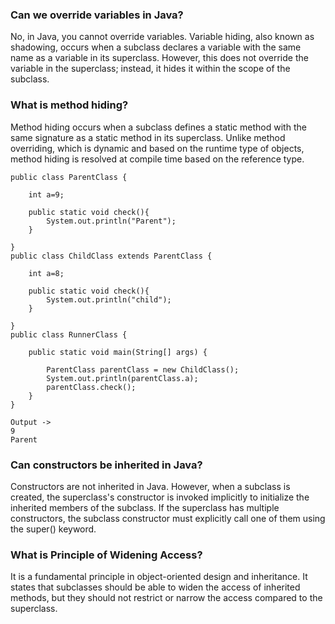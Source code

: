 
### Can we override variables in Java?
No, in Java, you cannot override variables. Variable hiding, also known as shadowing, occurs when a subclass declares a variable 
with the same name as a variable in its superclass. 
However, this does not override the variable in the superclass; instead, it hides it within the scope of the subclass.

### What is method hiding?
Method hiding occurs when a subclass defines a static method with the same signature as a static method in its superclass. 
Unlike method overriding, which is dynamic and based on the runtime type of objects, 
method hiding is resolved at compile time based on the reference type.

```
public class ParentClass {

    int a=9;

    public static void check(){
        System.out.println("Parent");
    }

}
public class ChildClass extends ParentClass {

    int a=8;

    public static void check(){
        System.out.println("child");
    }

}
public class RunnerClass {

    public static void main(String[] args) {

        ParentClass parentClass = new ChildClass();
        System.out.println(parentClass.a);
        parentClass.check();
    }
}

Output ->
9
Parent
```
### Can constructors be inherited in Java?
Constructors are not inherited in Java. However, when a subclass is created, the superclass's constructor is invoked 
implicitly to initialize the inherited members of the subclass. If the superclass has multiple constructors, 
the subclass constructor must explicitly call one of them using the super() keyword.

###  What is Principle of Widening Access?
It is a fundamental principle in object-oriented design and inheritance. 
It states that subclasses should be able to widen the access of inherited methods, 
but they should not restrict or narrow the access compared to the superclass.








